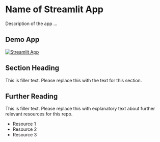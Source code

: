 # Name of Streamlit App

Description of the app ...

## Demo App

[![Streamlit App](<https://static.streamlit.io/badges/streamlit_badge_black_white.svg>)](<https://share.streamlit.io/dataprofessor/st-app/>)

## Section Heading

This is filler text. Please replace this with the text for this section.

## Further Reading

This is filler text. Please replace this with explanatory text about further relevant resources for this repo.
- Resource 1
- Resource 2
- Resource 3